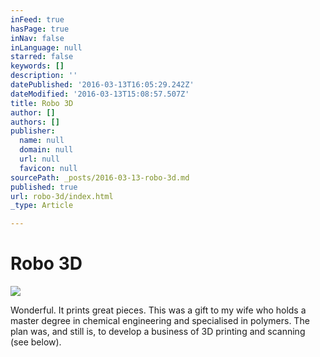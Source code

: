 ```yaml
---
inFeed: true
hasPage: true
inNav: false
inLanguage: null
starred: false
keywords: []
description: ''
datePublished: '2016-03-13T16:05:29.242Z'
dateModified: '2016-03-13T15:08:57.507Z'
title: Robo 3D
author: []
authors: []
publisher:
  name: null
  domain: null
  url: null
  favicon: null
sourcePath: _posts/2016-03-13-robo-3d.md
published: true
url: robo-3d/index.html
_type: Article

---
```

# Robo 3D
![](https://the-grid-user-content.s3-us-west-2.amazonaws.com/4f762af1-5cc7-4538-af4e-55fc6c3e4323.jpg)

Wonderful. It prints great pieces. This was a gift to my wife who holds a master degree in chemical engineering and specialised in polymers. The plan was, and still is, to develop a business of 3D printing and scanning (see below).